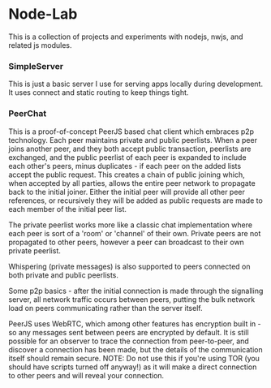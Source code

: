 # Node-Lab #

This is a collection of projects and experiments with nodejs, nwjs, and related js modules.

### SimpleServer ###
This is just a basic server I use for serving apps locally during development. It uses connect and static routing to keep things tight.

### PeerChat ###
This is a proof-of-concept PeerJS based chat client which embraces p2p technology. Each peer maintains private and public peerlists. When a peer joins another peer, and they both accept public transaction, peerlists are exchanged, and the public peerlist of each peer is expanded to include each other's peers, minus duplicates - if each peer on the added lists accept the public request. This creates a chain of public joining which, when accepted by all parties, allows the entire peer network to propagate back to the initial joiner. Either the initial peer will provide all other peer references, or recursively they will be added as public requests are made to each member of the initial peer list.

The private peerlist works more like a classic chat implementation where each peer is sort of a 'room' or 'channel' of their own. Private peers are not propagated to other peers, however a peer can broadcast to their own private peerlist.

Whispering (private messages) is also supported to peers connected on both private and public peerlists.

Some p2p basics - after the initial connection is made through the signalling server, all network traffic occurs between peers, putting the bulk network load on peers communicating rather than the server itself.

PeerJS uses WebRTC, which among other features has encryption built in - so any messages sent between peers are encrypted by default. It is still possible for an observer to trace the connection from peer-to-peer, and discover a connection has been made, but the details of the communication itself should remain secure. NOTE: Do not use this if you're using TOR (you should have scripts turned off anyway!) as it will make a direct connection to other peers and will reveal your connection.